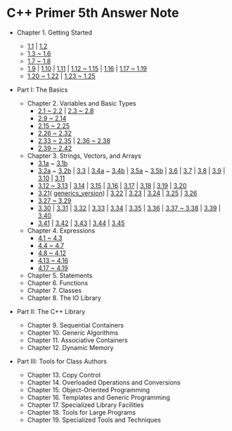 C++ Primer 5th Answer Note
=======

- Chapter 1. Getting Started
  - [1.1](/Cpp-Primer/ch01/ex1.1) |
  [1.2](/Cpp-Primer/ch01/ex1.2)
  - [1.3 ~ 1.6](/Cpp-Primer/ch01/ex1.3_1.6)
  - [1.7 ~ 1.8](/Cpp-Primer/ch01/ex1.7_1.8)
  - [1.9](https://github.com/pezy/Cpp-Primer/blob/master/ch01/ex1_9.cpp) |
  [1.10](https://github.com/pezy/Cpp-Primer/blob/master/ch01/ex1_10.cpp) |
  [1.11](https://github.com/pezy/Cpp-Primer/blob/master/ch01/ex1_11.cpp) |
  [1.12 ~ 1.15](/Cpp-Primer/ch01/ex1.12_1.15) |
  [1.16](/Cpp-Primer/ch01/ex1.16) |
  [1.17 ~ 1.19](/Cpp-Primer/ch01/ex1.17_1.19)
  - [1.20 ~ 1.22](/Cpp-Primer/ch01/ex1.20_1.22) |
  [1.23 ~ 1.25](/Cpp-Primer/ch01/ex1.23_1.25)
- Part I: The Basics
  - Chapter 2. Variables and Basic Types
    - [2.1 ~ 2.2](/Cpp-Primer/ch02/ex2.1_2.2) |
    [2.3 ~ 2.8](/Cpp-Primer/ch02/ex2.3_2.8)
    - [2.9 ~ 2.14](/Cpp-Primer/ch02/ex2.9_2.14)
    - [2.15 ~ 2.25](/Cpp-Primer/ch02/ex2.15_2.25)
    - [2.26 ~ 2.32](/Cpp-Primer/ch02/ex2.26_2.32)
    - [2.33 ~ 2.35](/Cpp-Primer/ch02/ex2.33_2.35) |
    [2.36 ~ 2.38](/Cpp-Primer/ch02/ex2.36_2.38)
    - [2.39 ~ 2.42](/Cpp-Primer/ch02/ex2.39_2.42)
  - Chapter 3. Strings, Vectors, and Arrays
    - [3.1a](https://github.com/pezy/Cpp-Primer/blob/master/ch03/ex3_1a.cpp) ~
    [3.1b](https://github.com/pezy/Cpp-Primer/blob/master/ch03/ex3_1b.cpp)
    - [3.2a](https://github.com/pezy/Cpp-Primer/blob/master/ch03/ex3_2a.cpp) ~
    [3.2b](https://github.com/pezy/Cpp-Primer/blob/master/ch03/ex3_2b.cpp) |
    [3.3](/Cpp-Primer/ch03/ex3.3) |
    [3.4a](https://github.com/pezy/Cpp-Primer/blob/master/ch03/ex3_4a.cpp) ~
    [3.4b](https://github.com/pezy/Cpp-Primer/blob/master/ch03/ex3_4b.cpp) |
    [3.5a](https://github.com/pezy/Cpp-Primer/blob/master/ch03/ex3_5a.cpp) ~
    [3.5b](https://github.com/pezy/Cpp-Primer/blob/master/ch03/ex3_5b.cpp) |
    [3.6](https://github.com/pezy/Cpp-Primer/blob/master/ch03/ex3_6.cpp) |
    [3.7](/Cpp-Primer/ch03/ex3.7) |
    [3.8](https://github.com/pezy/Cpp-Primer/blob/master/ch03/ex3_8.cpp) |
    [3.9](/Cpp-Primer/ch03/ex3.9) |
    [3.10](https://github.com/pezy/Cpp-Primer/blob/master/ch03/ex3_10.cpp) |
    [3.11](/Cpp-Primer/ch03/ex3.11)
    - [3.12 ~ 3.13](/Cpp-Primer/ch03/ex3.12_3.13) |
    [3.14](https://github.com/pezy/Cpp-Primer/blob/master/ch03/ex3_14.cpp) |
    [3.15](https://github.com/pezy/Cpp-Primer/blob/master/ch03/ex3_15.cpp) |
    [3.16](https://github.com/pezy/Cpp-Primer/blob/master/ch03/ex3_16.cpp) |
    [3.17](https://github.com/pezy/Cpp-Primer/blob/master/ch03/ex3_17.cpp) |
    [3.18](https://github.com/pezy/Cpp-Primer/blob/master/ch03/ex3_18.cpp) |
    [3.19](https://github.com/pezy/Cpp-Primer/blob/master/ch03/ex3_19.cpp) |
    [3.20](https://github.com/pezy/Cpp-Primer/blob/master/ch03/ex3_20.cpp)
    - [3.21](https://github.com/pezy/Cpp-Primer/blob/master/ch03/ex3_21.cpp)(
    [generics_version](https://github.com/pezy/Cpp-Primer/blob/master/ch03/ex3_21_generics_version.cpp)) |
    [3.22](https://github.com/pezy/Cpp-Primer/blob/master/ch03/ex3_22.cpp) |
    [3.23](https://github.com/pezy/Cpp-Primer/blob/master/ch03/ex3_23.cpp) |
    [3.24](https://github.com/pezy/Cpp-Primer/blob/master/ch03/ex3_24.cpp) |
    [3.25](https://github.com/pezy/Cpp-Primer/blob/master/ch03/ex3_25.cpp) |
    [3.26](/Cpp-Primer/ch03/ex3.26)
    - [3.27 ~ 3.29](/Cpp-Primer/ch03/ex3.27_3.29)
    - [3.30](/Cpp-Primer/ch03/ex3.30) |
    [3.31](https://github.com/pezy/Cpp-Primer/blob/master/ch03/ex3_31.cpp) |
    [3.32](https://github.com/pezy/Cpp-Primer/blob/master/ch03/ex3_32.cpp) |
    [3.33](/Cpp-Primer/ch03/ex3.33) |
    [3.34](/Cpp-Primer/ch03/ex3.34) |
    [3.35](https://github.com/pezy/Cpp-Primer/blob/master/ch03/ex3_35.cpp) |
    [3.36](https://github.com/pezy/Cpp-Primer/blob/master/ch03/ex3_36.cpp) |
    [3.37 ~ 3.38](/Cpp-Primer/ch03/ex3.37_3.38) |
    [3.39](https://github.com/pezy/Cpp-Primer/blob/master/ch03/ex3_39.cpp) |
    [3.40](https://github.com/pezy/Cpp-Primer/blob/master/ch03/ex3_40.cpp)
    - [3.41](https://github.com/pezy/Cpp-Primer/blob/master/ch03/ex3_41.cpp) |
    [3.42](https://github.com/pezy/Cpp-Primer/blob/master/ch03/ex3_42.cpp) |
    [3.43](https://github.com/pezy/Cpp-Primer/blob/master/ch03/ex3_43.cpp) |
    [3.44](https://github.com/pezy/Cpp-Primer/blob/master/ch03/ex3_44.cpp) |
    [3.45](https://github.com/pezy/Cpp-Primer/blob/master/ch03/ex3_45.cpp)
  - Chapter 4. Expressions
    - [4.1 ~ 4.3](/Cpp-Primer/ch04/ex4.1_4.3)
    - [4.4 ~ 4.7](/Cpp-Primer/ch04/ex4.4_4.7)
    - [4.8 ~ 4.12](/Cpp-Primer/ch04/ex4.8_4.12)
    - [4.13 ~ 4.16](/Cpp-Primer/ch04/ex4.13_4.16)
    - [4.17 ~ 4.19](/Cpp-Primer/ch04/ex4.17_4.19)
  - Chapter 5. Statements
  - Chapter 6. Functions
  - Chapter 7. Classes
  - Chapter 8. The IO Library

- Part II: The C++ Library
  - Chapter 9. Sequential Containers
  - Chapter 10. Generic Algorithms
  - Chapter 11. Associative Containers
  - Chapter 12. Dynamic Memory

- Part III: Tools for Class Authors
  - Chapter 13. Copy Control
  - Chapter 14. Overloaded Operations and Conversions
  - Chapter 15. Object-Oriented Programming
  - Chapter 16. Templates and Generic Programming
  - Chapter 17. Specialized Library Facilities
  - Chapter 18. Tools for Large Programs
  - Chapter 19. Specialized Tools and Techniques
